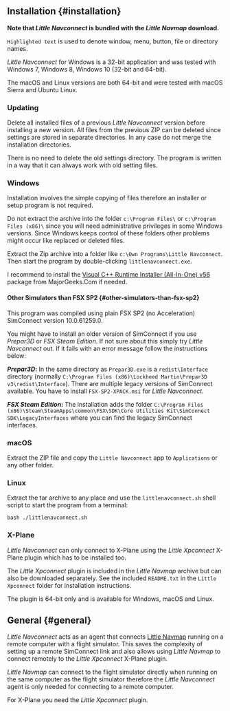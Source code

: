 ## Installation {#installation}

**Note that *Little Navconnect* is bundled with the *Little Navmap* download.**

`Highlighted text` is used to denote window, menu, button, file or directory names.

*Little Navconnect* for Windows is a 32-bit application and was tested with Windows 7, Windows 8, Windows 10 \(32-bit and 64-bit\).

The macOS and Linux versions are both 64-bit and were tested with macOS Sierra and Ubuntu Linux.

### Updating
Delete all installed files of a previous _Little Navconnect_ version before installing a new version. All files from the previous ZIP can be deleted since settings are stored in separate directories. In any case do not merge the installation directories.

There is no need to delete the old settings directory. The program is written in a way that it can always work with old setting files.

### Windows

Installation involves the simple copying of files therefore an installer or setup program is not required.

Do not extract the archive into the folder `c:\Program Files\` or `c:\Program Files (x86)\` since you will need administrative privileges in some Windows versions. Since Windows keeps control of these folders other problems might occur like replaced or deleted files.

Extract the Zip archive into a folder like `c:\Own Programs\Little Navconnect`. Then start the program by double-clicking `littlenavconnect.exe`.

I recommend to install the [Visual C++ Runtime Installer (All-In-One) v56](https://www.majorgeeks.com/files/details/visual_c_runtime_installer.html) package from MajorGeeks.Com if needed.

#### Other Simulators than FSX SP2 {#other-simulators-than-fsx-sp2}

This program was compiled using plain FSX SP2 (no Acceleration) SimConnect version 10.0.61259.0.

You might have to install an older version of SimConnect if you use _Prepar3D_ or _FSX Steam Edition_. If not sure about this simply try _Little Navconnect_ out. If it fails with an error message follow the instructions below:

**_Prepar3D_:** In the same directory as `Prepar3D.exe` is a `redist\Interface` directory (normally `C:\Program Files (x86)\Lockheed Martin\Prepar3D v3\redist\Interface`). There are multiple legacy versions of SimConnect available. You have to install `FSX-SP2-XPACK.msi` for _Little Navconnect_.

**_FSX Steam Edition_:** The installation adds the folder `C:\Program Files (x86)\Steam\SteamApps\common\FSX\SDK\Core Utilities Kit\SimConnect SDK\LegacyInterfaces` where you can find the legacy SimConnect interfaces.

### macOS

Extract the ZIP file and copy the `Little Navconnect` app to `Applications` or any other folder.

### Linux

Extract the tar archive to any place and use the `littlenavconnect.sh` shell script to start the program from a terminal:

`bash ./littlenavconnect.sh`

### X-Plane

*Little Navconnect* can only connect to X-Plane using the *Little Xpconnect* X-Plane plugin which has to be installed too.

The *Little Xpconnect* plugin is included in the *Little Navmap* archive but can also be downloaded separately. See the included `README.txt` in the `Little Xpconnect` folder for installation instructions.

The plugin is 64-bit only and is available for Windows, macOS and Linux.

## General {#general}

_Little Navconnect_ acts as an agent that connects [Little Navmap](https://albar965.github.io/littlenavmap.html) running on a remote computer with a flight simulator. This saves the complexity of setting up a remote SimConnect link and also allows using _Little Navmap_ to connect remotely to the *Little Xpconnect* X-Plane plugin.

_Little Navmap_ can connect to the flight simulator directly when running on the same computer as the flight simulator therefore the _Little Navconnect_ agent is only needed for connecting to a remote computer.

For X-Plane you need the _Little Xpconnect_ plugin.

